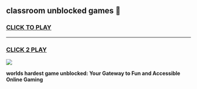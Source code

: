 
## classroom unblocked games 👋
<h3>
<a href="https://premium.freeplayer.one?title=classroom_unblocked_games&ref=13F">CLICK TO PLAY</a></h3>
<hr>

<h3>
<a href="https://premium.freeplayer.one?title=classroom_unblocked_games&ref=13F">CLICK 2 PLAY</a>
  
</h3>

<a href="https://premium.freeplayer.one?title=classroom_unblocked_games&ref=12F/"><img src="https://clearcache.store/games.png"></a>


**worlds hardest game unblocked: Your Gateway to Fun and Accessible Online Gaming**
